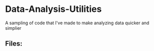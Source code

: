 # Data-Analysis-Utilities
A sampling of code that I've made to make analyzing data quicker and simplier

Files:
- 
